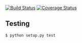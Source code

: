 [![Build Status](https://img.shields.io/travis/pennsignals/mantis.svg?style=flat-square)](https://travis-ci.org/pennsignals/mantis) [![Coverage Status](https://img.shields.io/coveralls/pennsignals/mantis.svg?style=flat-square)](https://coveralls.io/github/pennsignals/mantis)

## Testing

	$ python setup.py test
